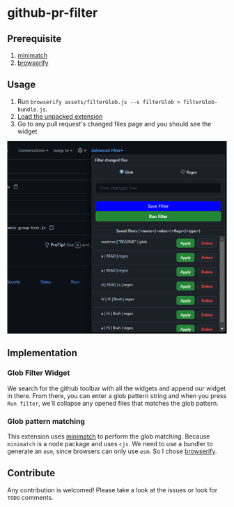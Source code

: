 # github-pr-filter


## Prerequisite
1. [minimatch](https://github.com/isaacs/minimatch)
2. [browserify](https://github.com/browserify/browserify)

## Usage
1. Run `browserify assets/filterGlob.js --s filterGlob > filterGlob-bundle.js`.
2. [Load the unpacked extension](https://developer.chrome.com/docs/extensions/mv3/getstarted/#manifest)
3. Go to any pull request's changed files page and you should see the widget

![Screenshot](assets/screenshot.png)

## Implementation

### Glob Filter Widget
We search for the github toolbar with all the widgets and append our widget in there. From there, you can enter a glob pattern string and when you press `Run filter`, we'll collapse any opened files that matches the glob pattern.

### Glob pattern matching
This extension uses [minimatch](https://github.com/isaacs/minimatch) to perform the glob matching. Because `minimatch` is a node package and uses `cjs`. We need to use a bundler to generate an `esm`, since browsers can only use `esm`.
So I chose [browserify](https://github.com/browserify/browserify).

## Contribute
Any contribution is welcomed! Please take a look at the issues or look for `TODO` comments.